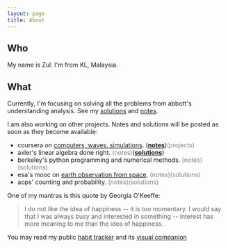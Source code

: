 ```yaml
---
layout: page
title: About
---
```


## Who

My name is Zul. I'm from KL, Malaysia. 

## What

Currently, I'm focusing on solving all the problems from abbott's understanding analysis. See my [solutions](https://zulfadz.github.io/abbott-solution/) and [notes](https://zulfadz.github.io/abbott/).

I am also working on other projects. Notes and solutions will be posted as soon as they become available:

+ coursera on [computers, waves, simulations]((https://www.coursera.org/learn/computers-waves-simulations)). ([**notes**](https://zul.rocks/waves-coursera/))<span style="color:gray">(projects)</span>
+ axler's linear algebra done right. <span style="color:gray">(notes)</span>([**solutions**](https://zul.rocks/axler-linearalgebra-solution/))
+  berkeley's python programming and numerical methods. <span style="color:gray">(notes)(solutions)</span>
+ esa's mooc on [earth observation from space](https://www.imperativemoocs.com/courses/the-optical-view). <span style="color:gray">(notes)(solutions)</span>
+ aops' counting and probability. <span style="color:gray">(notes)(solutions)</span>

One of my mantras is this quote by Georgia O'Keeffe:

> I do not like the idea of happiness -- it is too momentary. I would say that I was always busy and interested in something -- interest has more meaning to me than the idea of happiness.

You may read my public [habit tracker](https://zul.rocks/habits/) and its [visual companion](https://zul.rocks/moodboard-100/)


